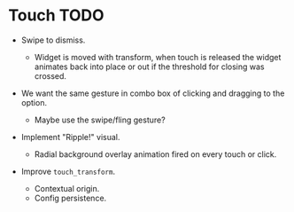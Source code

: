 # Touch TODO

* Swipe to dismiss.
    - Widget is moved with transform, when touch is released the widget animates back into place or
      out if the threshold for closing was crossed.

* We want the same gesture in combo box of clicking and dragging to the option.
    - Maybe use the swipe/fling gesture?

* Implement "Ripple!" visual.
    - Radial background overlay animation fired on every touch or click.

* Improve `touch_transform`.
    - Contextual origin.
    - Config persistence.
